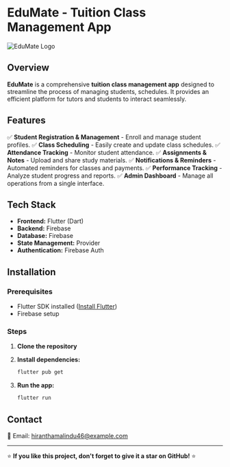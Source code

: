 # EduMate - Tuition Class Management App

![EduMate Logo](https://via.placeholder.com/150)

## Overview
**EduMate** is a comprehensive **tuition class management app** designed to streamline the process of managing students, schedules. It provides an efficient platform for tutors and students to interact seamlessly.

## Features
✅ **Student Registration & Management** - Enroll and manage student profiles.
✅ **Class Scheduling** - Easily create and update class schedules.
✅ **Attendance Tracking** - Monitor student attendance.
✅ **Assignments & Notes** - Upload and share study materials.
✅ **Notifications & Reminders** - Automated reminders for classes and payments.
✅ **Performance Tracking** - Analyze student progress and reports.
✅ **Admin Dashboard** - Manage all operations from a single interface.

## Tech Stack
- **Frontend:** Flutter (Dart)
- **Backend:** Firebase 
- **Database:** Firebase 
- **State Management:** Provider
- **Authentication:** Firebase Auth 

## Installation
### Prerequisites
- Flutter SDK installed ([Install Flutter](https://flutter.dev/docs/get-started/install))
- Firebase setup 

### Steps
1. **Clone the repository**

2. **Install dependencies:**
   ```sh
   flutter pub get
   ```
3. **Run the app:**
   ```sh
   flutter run
   ```


## Contact
📧 Email: hiranthamalindu46@example.com  

---
⭐ **If you like this project, don't forget to give it a star on GitHub!** ⭐


